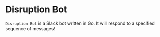 
# Disruption Bot

`Disruption Bot` is a Slack bot written in Go. It will respond to a specified sequence of messages!
